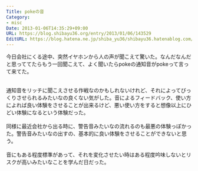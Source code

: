 ```yaml
---
Title: pokeの音
Category:
- misc
Date: 2013-01-06T14:35:29+09:00
URL: https://blog.shibayu36.org/entry/2013/01/06/143529
EditURL: https://blog.hatena.ne.jp/shiba_yu36/shibayu36.hatenablog.com/atom/entry/12704830469097523967
---
```


今日会社にくる途中、突然イヤホンから人の声が聞こえて驚いた。なんだなんだと思っててたらもう一回聞こえて、よく聞いたらpokeの通知音がpokeって言って来てた。<div><br></div><div>通知音をリッチに聞こえさせる作戦なのかもしれないけれど、それによってびっくりさせられるみたいなの良くない気がした。音によるフィードバック、使い方によれば良い体験をさせることが出来るけど、悪い使い方をすると想像以上にひどい体験になるという体験だった。</div><div><br></div><div>同様に最近会社から出る時に、警告音みたいなの流れるのも最悪の体験っぽかった。警告音みたいなの出すの、基本的に良い体験をさせることができないと思う。</div><div><br></div><div>音にもある程度標準があって、それを変化させたい時はある程度吟味しないとリスクが高いみたいなことを学んだ日だった。</div><div><br></div><div><br></div>
